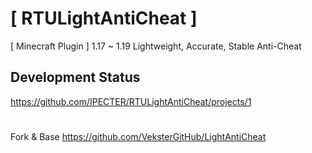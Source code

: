 # [ RTULightAntiCheat ]
[ Minecraft Plugin ] 1.17 ~ 1.19 Lightweight, Accurate, Stable Anti-Cheat

## Development Status
https://github.com/IPECTER/RTULightAntiCheat/projects/1


#
Fork & Base https://github.com/VeksterGitHub/LightAntiCheat
